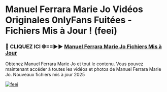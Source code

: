 # Manuel Ferrara Marie Jo Vidéos Originales 0nlyFans Fuitées - Fichiers Mis à Jour ! (feei)

<h3>🔴 CLIQUEZ ICI 🌐==►► <a href="https://tinyurl.com/2pmr4ezf" rel="nofollow">Manuel Ferrara Marie Jo Fichiers Mis à Jour</a></h3>

Obtenez Manuel Ferrara Marie Jo et tout le contenu. Vous pouvez maintenant accéder à toutes les vidéos et photos de Manuel Ferrara Marie Jo. Nouveaux fichiers mis à jour 2025

[![feei](https://i.imgur.com/6SNvagu.gif)](https://tinyurl.com/2pmr4ezf)

